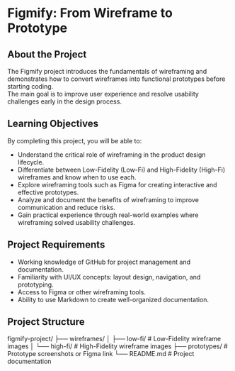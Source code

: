 # Figmify: From Wireframe to Prototype

## About the Project
The Figmify project introduces the fundamentals of wireframing and demonstrates how to convert wireframes into functional prototypes before starting coding.  
The main goal is to improve user experience and resolve usability challenges early in the design process.

## Learning Objectives
By completing this project, you will be able to:  
- Understand the critical role of wireframing in the product design lifecycle.  
- Differentiate between Low-Fidelity (Low-Fi) and High-Fidelity (High-Fi) wireframes and know when to use each.  
- Explore wireframing tools such as Figma for creating interactive and effective prototypes.  
- Analyze and document the benefits of wireframing to improve communication and reduce risks.  
- Gain practical experience through real-world examples where wireframing solved usability challenges.

## Project Requirements
- Working knowledge of GitHub for project management and documentation.  
- Familiarity with UI/UX concepts: layout design, navigation, and prototyping.  
- Access to Figma or other wireframing tools.  
- Ability to use Markdown to create well-organized documentation.

## Project Structure

figmify-project/
├── wireframes/
│   ├── low-fi/      # Low-Fidelity wireframe images
│   └── high-fi/     # High-Fidelity wireframe images
├── prototypes/      # Prototype screenshots or Figma link
└── README.md        # Project documentation

